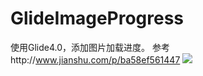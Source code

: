 # GlideImageProgress
使用Glide4.0，添加图片加载进度。
参考http://www.jianshu.com/p/ba58ef561447
![](https://github.com/miejiededaxiang/GlideImageProgress/GIF.gif)
